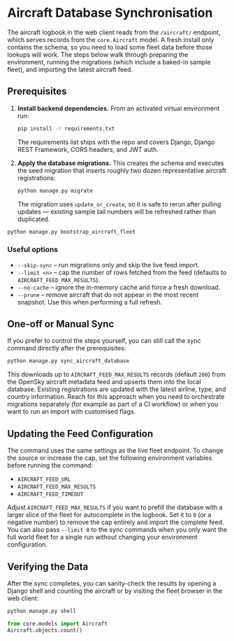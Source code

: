 # Aircraft Database Synchronisation

The aircraft logbook in the web client reads from the `/aircraft/` endpoint, which serves records from the `core.Aircraft` model. A fresh install only contains the schema, so you need to load some fleet data before those lookups will work. The steps below walk through preparing the environment, running the migrations (which include a baked-in sample fleet), and importing the latest aircraft feed.


## Prerequisites

1. **Install backend dependencies.** From an activated virtual environment run:

   ```bash
   pip install -r requirements.txt
   ```

   The requirements list ships with the repo and covers Django, Django REST Framework, CORS headers, and JWT auth.

2. **Apply the database migrations.** This creates the schema and executes the seed migration that inserts roughly two dozen representative aircraft registrations:

   ```bash
   python manage.py migrate
   ```

   The migration uses `update_or_create`, so it is safe to rerun after pulling updates — existing sample tail numbers will be refreshed rather than duplicated.



```bash
python manage.py bootstrap_aircraft_fleet
```



### Useful options

- `--skip-sync` – run migrations only and skip the live feed import.
- `--limit <n>` – cap the number of rows fetched from the feed (defaults to `AIRCRAFT_FEED_MAX_RESULTS`).
- `--no-cache` – ignore the in-memory cache and force a fresh download.
- `--prune` – remove aircraft that do not appear in the most recent snapshot. Use this when performing a full refresh.

## One-off or Manual Sync

If you prefer to control the steps yourself, you can still call the sync command directly after the prerequisites:

```bash
python manage.py sync_aircraft_database
```

This downloads up to `AIRCRAFT_FEED_MAX_RESULTS` records (default `200`) from the OpenSky aircraft metadata feed and upserts them into the local database. Existing registrations are updated with the latest airline, type, and country information. Reach for this approach when you need to orchestrate migrations separately (for example as part of a CI workflow) or when you want to run an import with customised flags.

## Updating the Feed Configuration

The command uses the same settings as the live fleet endpoint. To change the source or increase the cap, set the following environment variables before running the command:

- `AIRCRAFT_FEED_URL`
- `AIRCRAFT_FEED_MAX_RESULTS`
- `AIRCRAFT_FEED_TIMEOUT`

Adjust `AIRCRAFT_FEED_MAX_RESULTS` if you want to prefill the database with a larger slice of the fleet for autocomplete in the logbook. Set it to `0` (or a negative number) to remove the cap entirely and import the complete feed. You can also pass `--limit 0` to the sync commands when you only want the full world fleet for a single run without changing your environment configuration.

## Verifying the Data

After the sync completes, you can sanity-check the results by opening a Django shell and counting the aircraft or by visiting the fleet browser in the web client:

```bash
python manage.py shell
```

```python
from core.models import Aircraft
Aircraft.objects.count()
```

